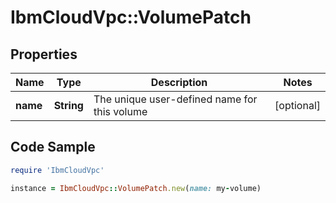 # IbmCloudVpc::VolumePatch

## Properties

Name | Type | Description | Notes
------------ | ------------- | ------------- | -------------
**name** | **String** | The unique user-defined name for this volume | [optional] 

## Code Sample

```ruby
require 'IbmCloudVpc'

instance = IbmCloudVpc::VolumePatch.new(name: my-volume)
```


